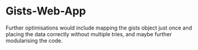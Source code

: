 # Gists-Web-App

Further optimisations would include mapping the gists object just once and placing the data correctly without multiple tries, and maybe further modularising the code.

